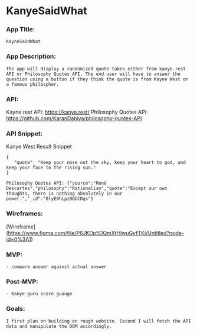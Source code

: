 # KanyeSaidWhat

### App Title: 
    
    KayneSaidWhat
    
### App Description:
   
    The app will display a randomized quote taken either from kanye.rest API or Philosophy Quotes API. The end user will have to answer the question using a button if they think the quote is from Kayne West or a famous philospher.
    
### API: 
    
   Kayne.rest API: https://kanye.rest/
   Philosophy Quotes API: https://github.com/KaranDahiya/philosophy-quotes-API
    
### API Snippet:
   Kanye West Result Snippet 
 ``` 
{
    "quote": "Keep your nose out the sky, keep your heart to god, and keep your face to the rising sun."
}

 ``` 
 
 ``` 
 Philosophy Quotes API: {"source":"René Descartes","philosophy":"Rationalism","quote":"Except our own thoughts, there is nothing absolutely in our power.","_id":"0lyE9hLpz9QbCDgs"}
 ```
   
### Wireframes:
[Wireframe] (https://www.figma.com/file/P6JKDp5DQmXtHlwuGyfTKi/Untitled?node-id=0%3A1) 
    
### MVP:

    - compare answer against actual answer
    
### Post-MVP: 
    
    - Kanye guru score guauge
    
### Goals:
    
    I first plan on building on rough website. Second I will fetch the API data and manipulate the DOM accordingly.
